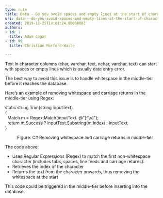 ```yaml
---
type: rule
title: Data - Do you avoid spaces and empty lines at the start of character columns?
uri: data---do-you-avoid-spaces-and-empty-lines-at-the-start-of-character-columns
created: 2019-11-25T19:01:24.0000000Z
authors:
- id: 1
  title: Adam Cogan
- id: 99
  title: Christian Morford-Waite

---
```




<span class='intro'> <p class="ssw15-rteElement-P">​​​​​​Text in character columns (char, varchar, text, nchar, varchar, text) can start with spaces or empty lines which is usually data entry error.​&#160;</p><p class="ssw15-rteElement-P">The best way to avoid this issue is to handle whitespace in the middle-tier before it reaches the database.​​<br></p> </span>

<p>Here’s an example of removing whitespace and carriage returns in the middle-tier using Regex&#58;​</p><p class="ssw15-rteElement-CodeArea">static string Trim(string inputText)<br>&#123;<br>&#160; Match m = Regex.Match(inputText, @&quot;[^\s]&quot;);<br>&#160; return m.Success ? inputText.Substring(m.Index) &#58; inputText;<br>&#125;<br></p><dd class="ssw15-rteElement-FigureNormal">​​Figure&#58; <span style="background-color&#58;initial;">C# Removing whitespace and carriage returns in middle-tier<br></span></dd><p class="ssw15-rteElement-P">The code above&#58;<br></p><ul><li>Uses Regular Expressions (Regex) to match the first non-whitespace character (includes tabs, spaces, line feeds and carriage returns).</li><li>Retrieves the index of the character</li><li>Returns the text from the character onwards, thus removing the whitespace at the start<br></li></ul>This code could be triggered in the middle-tier before inserting into the database.​<br><p></p>


